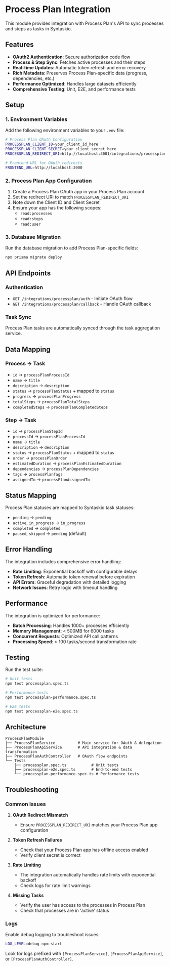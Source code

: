 # Process Plan Integration

This module provides integration with Process Plan's API to sync processes and steps as tasks in Syntaskio.

## Features

- **OAuth2 Authentication**: Secure authorization code flow
- **Process & Step Sync**: Fetches active processes and their steps
- **Real-time Updates**: Automatic token refresh and error recovery
- **Rich Metadata**: Preserves Process Plan-specific data (progress, dependencies, etc.)
- **Performance Optimized**: Handles large datasets efficiently
- **Comprehensive Testing**: Unit, E2E, and performance tests

## Setup

### 1. Environment Variables

Add the following environment variables to your `.env` file:

```bash
# Process Plan OAuth Configuration
PROCESSPLAN_CLIENT_ID=your_client_id_here
PROCESSPLAN_CLIENT_SECRET=your_client_secret_here
PROCESSPLAN_REDIRECT_URI=http://localhost:3001/integrations/processplan/callback

# Frontend URL for OAuth redirects
FRONTEND_URL=http://localhost:3000
```

### 2. Process Plan App Configuration

1. Create a Process Plan OAuth app in your Process Plan account
2. Set the redirect URI to match `PROCESSPLAN_REDIRECT_URI`
3. Note down the Client ID and Client Secret
4. Ensure your app has the following scopes:
   - `read:processes`
   - `read:steps`
   - `read:user`

### 3. Database Migration

Run the database migration to add Process Plan-specific fields:

```bash
npx prisma migrate deploy
```

## API Endpoints

### Authentication

- `GET /integrations/processplan/auth` - Initiate OAuth flow
- `GET /integrations/processplan/callback` - Handle OAuth callback

### Task Sync

Process Plan tasks are automatically synced through the task aggregation service.

## Data Mapping

### Process → Task
- `id` → `processPlanProcessId`
- `name` → `title`
- `description` → `description`
- `status` → `processPlanStatus` + mapped to `status`
- `progress` → `processPlanProgress`
- `totalSteps` → `processPlanTotalSteps`
- `completedSteps` → `processPlanCompletedSteps`

### Step → Task
- `id` → `processPlanStepId`
- `processId` → `processPlanProcessId`
- `name` → `title`
- `description` → `description`
- `status` → `processPlanStatus` + mapped to `status`
- `order` → `processPlanOrder`
- `estimatedDuration` → `processPlanEstimatedDuration`
- `dependencies` → `processPlanDependencies`
- `tags` → `processPlanTags`
- `assignedTo` → `processPlanAssignedTo`

## Status Mapping

Process Plan statuses are mapped to Syntaskio task statuses:

- `pending` → `pending`
- `active`, `in_progress` → `in_progress`
- `completed` → `completed`
- `paused`, `skipped` → `pending` (default)

## Error Handling

The integration includes comprehensive error handling:

- **Rate Limiting**: Exponential backoff with configurable delays
- **Token Refresh**: Automatic token renewal before expiration
- **API Errors**: Graceful degradation with detailed logging
- **Network Issues**: Retry logic with timeout handling

## Performance

The integration is optimized for performance:

- **Batch Processing**: Handles 1000+ processes efficiently
- **Memory Management**: < 500MB for 6000 tasks
- **Concurrent Requests**: Optimized API call patterns
- **Processing Speed**: > 100 tasks/second transformation rate

## Testing

Run the test suite:

```bash
# Unit tests
npm test processplan.spec.ts

# Performance tests
npm test processplan-performance.spec.ts

# E2E tests
npm test processplan-e2e.spec.ts
```

## Architecture

```
ProcessPlanModule
├── ProcessPlanService          # Main service for OAuth & delegation
├── ProcessPlanApiService       # API integration & data transformation
├── ProcessPlanAuthController   # OAuth flow endpoints
└── Tests
    ├── processplan.spec.ts           # Unit tests
    ├── processplan-e2e.spec.ts       # End-to-end tests
    └── processplan-performance.spec.ts # Performance tests
```

## Troubleshooting

### Common Issues

1. **OAuth Redirect Mismatch**
   - Ensure `PROCESSPLAN_REDIRECT_URI` matches your Process Plan app configuration

2. **Token Refresh Failures**
   - Check that your Process Plan app has offline access enabled
   - Verify client secret is correct

3. **Rate Limiting**
   - The integration automatically handles rate limits with exponential backoff
   - Check logs for rate limit warnings

4. **Missing Tasks**
   - Verify the user has access to the processes in Process Plan
   - Check that processes are in 'active' status

### Logs

Enable debug logging to troubleshoot issues:

```bash
LOG_LEVEL=debug npm start
```

Look for logs prefixed with `[ProcessPlanService]`, `[ProcessPlanApiService]`, or `[ProcessPlanAuthController]`.
